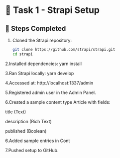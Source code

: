 # 🚀 Task 1 - Strapi Setup

## 📌 Steps Completed
1. Cloned the Strapi repository:
   ```bash
   git clone https://github.com/strapi/strapi.git
   cd strapi

2.Installed dependencies:
yarn install

3.Ran Strapi locally:
yarn develop

4.Accessed at: http://localhost:1337/admin

5.Registered admin user in the Admin Panel.

6.Created a sample content type Article with fields:

title (Text)

description (Rich Text)

published (Boolean)

6.Added sample entries in Cont

7.Pushed setup to GitHub.

